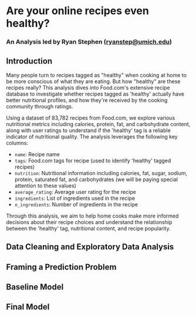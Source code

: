 # Are your online recipes even healthy?
### An Analysis led by Ryan Stephen (ryanstep@umich.edu)

## Introduction

Many people turn to recipes tagged as "healthy" when cooking at home to be more conscious of what they are eating. But how "healthy" are these recipes really? This analysis dives into Food.com's extensive recipe database to investigate whether recipes tagged as 'healthy' actually have better nutritional profiles, and how they're received by the cooking community through ratings.

Using a dataset of 83,782 recipes from Food.com, we explore various nutritional metrics including calories, protein, fat, and carbohydrate content, along with user ratings to understand if the 'healthy' tag is a reliable indicator of nutritional quality. The analysis leverages the following key columns:

- `name`: Recipe name
- `tags`: Food.com tags for recipe (used to identify 'healthy' tagged recipes)
- `nutrition`: Nutritional information including calories, fat, sugar, sodium, protein, saturated fat, and carbohydrates (we will be paying special attention to these values)
- `average_rating`: Average user rating for the recipe
- `ingredients`: List of ingredients used in the recipe
- `n_ingredients`: Number of ingredients in the recipe

Through this analysis, we aim to help home cooks make more informed decisions about their recipe choices and understand the relationship between the 'healthy' tag, nutritional content, and recipe popularity.

## Data Cleaning and Exploratory Data Analysis

## Framing a Prediction Problem

## Baseline Model

## Final Model

